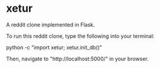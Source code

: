 xetur
=====
A reddit clone implemented in Flask.

To run this reddit clone, type the following into your terminal:

python -c "import xetur; xetur.init_db()"

Then, navigate to "http://localhost:5000/" in your browser.
